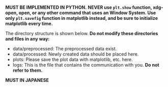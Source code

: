 **MUST BE IMPLEMENTED IN PYTHON.**
**NEVER use `plt.show` function, xdg-open, open, or any other command that uses an Window System. Use only `plt.savefig` function in matplotlib instead, and be sure to initialize matplotlib every time.**

The directory structure is shown below. **Do not modify these directories and files in any way:**
- data/preprocessed: The preprocessed data exist.
- data/processed: Newly created data should be placed here.
- plots: Please save the plot data with matplotlib, etc. here.
- logs: This is the file that contains the communication with you. **Do not refer to them.**

**MUST IN JAPANESE**
